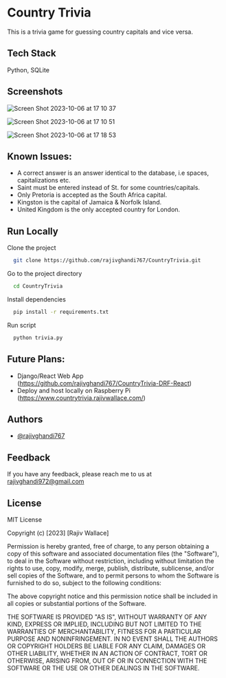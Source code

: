 # __Country Trivia__

This is a trivia game for guessing country capitals and vice versa.


## Tech Stack

Python, SQLite

## Screenshots

![Screen Shot 2023-10-06 at 17 10 37](https://github.com/rajivghandi767/CountryTrivia/assets/74517632/8dad0937-6f40-40a9-b301-b6effa70aca5)

![Screen Shot 2023-10-06 at 17 10 51](https://github.com/rajivghandi767/CountryTrivia/assets/74517632/3efcf555-0255-4d6c-9104-554902cf0f2e)

![Screen Shot 2023-10-06 at 17 18 53](https://github.com/rajivghandi767/CountryTrivia/assets/74517632/fd747744-4121-4f00-9e2c-1143d7be458e)


## Known Issues:

- A correct answer is an answer identical to the database, i.e spaces,  capitalizations etc.
- Saint must be entered instead of St. for some countries/capitals.
- Only Pretoria is accepted as the South Africa capital.
- Kingston is the capital of Jamaica & Norfolk Island.
- United Kingdom is the only accepted country for London.

## Run Locally

Clone the project

```bash
  git clone https://github.com/rajivghandi767/CountryTrivia.git
```

Go to the project directory

```bash
  cd CountryTrivia
```

Install dependencies

```bash
  pip install -r requirements.txt
```

Run script

```bash
  python trivia.py
```


## Future Plans:

- Django/React Web App (https://github.com/rajivghandi767/CountryTrivia-DRF-React)
- Deploy and host locally on Raspberry Pi (https://www.countrytrivia.rajivwallace.com/)

## Authors

- [@rajivghandi767](https://github.com/rajivghandi767)


## Feedback

If you have any feedback, please reach me to us at rajivghandi972@gmail.com


## License

MIT License

Copyright (c) [2023] [Rajiv Wallace]

Permission is hereby granted, free of charge, to any person obtaining a copy
of this software and associated documentation files (the "Software"), to deal
in the Software without restriction, including without limitation the rights
to use, copy, modify, merge, publish, distribute, sublicense, and/or sell
copies of the Software, and to permit persons to whom the Software is
furnished to do so, subject to the following conditions:

The above copyright notice and this permission notice shall be included in all
copies or substantial portions of the Software.

THE SOFTWARE IS PROVIDED "AS IS", WITHOUT WARRANTY OF ANY KIND, EXPRESS OR
IMPLIED, INCLUDING BUT NOT LIMITED TO THE WARRANTIES OF MERCHANTABILITY,
FITNESS FOR A PARTICULAR PURPOSE AND NONINFRINGEMENT. IN NO EVENT SHALL THE
AUTHORS OR COPYRIGHT HOLDERS BE LIABLE FOR ANY CLAIM, DAMAGES OR OTHER
LIABILITY, WHETHER IN AN ACTION OF CONTRACT, TORT OR OTHERWISE, ARISING FROM,
OUT OF OR IN CONNECTION WITH THE SOFTWARE OR THE USE OR OTHER DEALINGS IN THE
SOFTWARE.